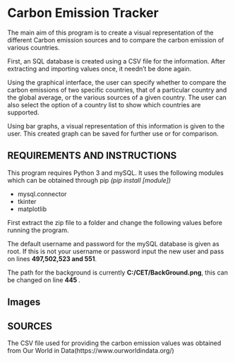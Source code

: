 <h1> Carbon Emission Tracker </h1>

The main aim of this program is to create a visual representation of the different Carbon emission sources and to compare the carbon emission of various countries.

First, an SQL database is created using a CSV file for the information. After extracting and importing values once, it needn’t be done again. 

Using the graphical interface, the user can specify whether to compare the carbon emissions of two specific countries, that of a particular country and the global average, or the various sources of a given country. The user can also select the option of a country list to show which countries are supported. 

Using bar graphs, a visual representation of this information is given to the user. This created graph can be saved for further use or for comparison.  

<h2> REQUIREMENTS AND INSTRUCTIONS </h2>
This program requires Python 3 and mySQL. 
It uses the following modules which can be obtained through pip <i>(pip install [module])</i>

- mysql.connector
- tkinter
- matplotlib

First extract the zip file to a folder and change the following values before running the program.

The default username and password for the mySQL database is given as root. If this is not your username or password input the new user and pass on lines <b> 497,502,523 and 551</b>.

The path for the background is currently <b>C:/CET/BackGround.png</b>, this can be changed on line <b> 445 </b>.

<h2> Images </h2>

<h2>SOURCES</h2>
The CSV file used for providing the carbon emission values was obtained from Our World in Data(https://www.ourworldindata.org/)

